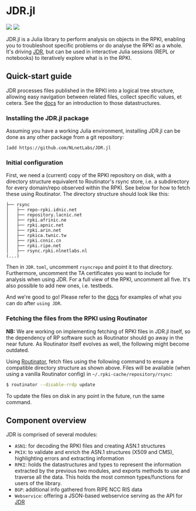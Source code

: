 # JDR.jl

[![](https://img.shields.io/badge/docs-master-blue.svg)](https://nlnetlabs.github.io/JDR.jl/master)
[![](https://img.shields.io/badge/JDR-web-green.svg)](https://jdr.nlnetlabs.nl)

JDR.jl is a Julia library to perform analysis on objects in the RPKI, enabling
you to troubleshoot specific problems or do analyse the RPKI as a whole. It's
driving [JDR](https://jdr.nlnetlabs.nl), but can be used in interactive Julia
sessions (REPL or notebooks) to iteratively explore what is in the RPKI.

## Quick-start guide

JDR processes files published in the RPKI into a logical tree structure,
allowing easy navigation between related files, collect specific values, et
cetera. See the [docs](https://nlnetlabs.github.io/JDR.jl/master) for an introduction
to those datastructures.

### Installing the JDR.jl package

Assuming you have a working Julia environment, installing JDR.jl can be done as any other
package from a git repository:
```julia-repl
]add https://github.com/NLnetLabs/JDR.jl
```

### Initial configuration

First, we need a (current) copy of the RPKI repository on disk, with a directory structure
equivalent to Routinator's rsync store, i.e. a subdirectory for every
domain/repo observed within the RPKI. See below for how to fetch these using
Routinator. The directory structure should look like this:

```
├── rsync
│   ├── repo-rpki.idnic.net
│   ├── repository.lacnic.net
│   ├── rpki.afrinic.ne
│   ├── rpki.apnic.net
│   ├── rpki.arin.net
│   ├── rpkica.twnic.tw
│   ├── rpki.cnnic.cn
│   ├── rpki.ripe.net
│   ├── rsync.rpki.nlnetlabs.nl
(...)

```

Then in `JDR.toml`, uncomment `rsyncrepo` and point it to that directory.
Furthermore, uncomment the TA certificates you want to include for analysis
when using JDR. For a full view of the RPKI, uncomment all five. It's also
possible to add new ones, i.e. testbeds.

And we're good to go! Please refer to the
[docs](https://nlnetlabs.github.io/JDR.jl/master) for examples of what you can do after
`using JDR`.


### Fetching the files from the RPKI using Routinator

**NB:** We are working on implementing fetching of RPKI files in JDR.jl itself,
so the dependency of RP software such as Routinator should go away in the near
future. As Routinator itself evolves as well, the following might become
outdated.

Using [Routinator](https://github.com/NLnetLabs/routinator/), fetch files using the
following command to ensure a compatible directory structure as shown above. Files will be
available (when using a vanilla Routinator config) in `~/.rpki-cache/repository/rsync`:
```bash
$ routinator --disable-rrdp update
```
To update the files on disk in any point in the future, run the same command. 


## Component overview

JDR is comprised of several modules:

 - `ASN1`: for decoding the RPKI files and creating ASN.1 structures
 - `PKIX`: to validate and enrich the ASN.1 structures (X509 and CMS), highlighting errors
   and extracting information
 - `RPKI`: holds the datastructures and types to represent the information extracted by the
   previous two modules, and exports methods to use and traverse all the data. This holds
   the most common types/functions for users of the library.
 - `BGP`: additional info gathered from RIPE NCC RIS data
 - `Webservice`: offering a JSON-based webservice serving as the API for [JDR](https://jdr.nlnetlabs.nl)
